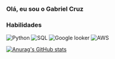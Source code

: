 ### Olá, eu sou o Gabriel Cruz

### Habilidades
![Python](https://camo.githubusercontent.com/bc477aee3002410a30a73cc249778a07c751a3ecf8a194e61b83119bd83b18d7/68747470733a2f2f696d672e736869656c64732e696f2f62616467652f2d507974686f6e2d77686974653f7374796c653d726f756e64266c6f676f3d507974686f6e)
![SQL](https://camo.githubusercontent.com/ea2248a869ac13b9811a28c71c5999ca7a0d5feed46bcd3b3b1502e52bdcac7b/68747470733a2f2f696d672e736869656c64732e696f2f62616467652f2d53514c2d626c61636b3f7374796c653d666c61742d737175617265266c6f676f3d73716c697465)
![Google looker](https://camo.githubusercontent.com/57454dd2e2c9cf9d816ee245204e81d9056f2685a0a739b078b0e412cd99b636/68747470733a2f2f696d672e736869656c64732e696f2f62616467652f2d476f6f676c655f4c6f6b65725f53747564696f2d3064306430643f7374796c653d666c61742d737175617265266c6f676f3d676f6f676c65)
![AWS](https://camo.githubusercontent.com/02d8aee9efb48b914fbc170667d6d746f8d3cd02f840dc86e71d52b8e44e0e9b/68747470733a2f2f696d672e736869656c64732e696f2f62616467652f4157532d626c61636b3f7374796c653d666c61742d737175617265266c6f676f3d616d617a6f6e2d617773)

[![Anurag's GitHub stats](https://github-readme-stats.vercel.app/api?username=Biellcruz&show_icons=true)](https://github.com/anuraghazra/github-readme-stats)
